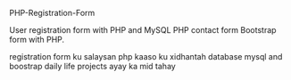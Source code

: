PHP-Registration-Form


User registration form with PHP and MySQL PHP contact 
form Bootstrap form with PHP.

 registration form ku salaysan php 
 kaaso ku xidhantah database mysql 
 and boostrap 
 daily life projects ayay ka mid tahay 
 
